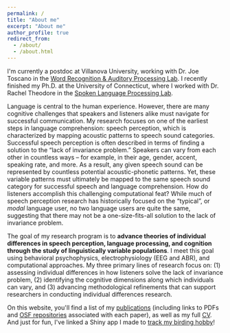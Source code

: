 ```yaml
---
permalink: /
title: "About me"
excerpt: "About me"
author_profile: true
redirect_from: 
  - /about/
  - /about.html
---
```


I'm currently a postdoc at Villanova University, working with Dr. Joe Toscano in the <a href="https://wraplab.co/">Word Recognition & Auditory Processing Lab</a>. I recently finished my Ph.D. at the University of Connecticut, where I worked with Dr. Rachel Theodore in the <a href="https://slaplab.uconn.edu/">Spoken Language Processing Lab</a>. 

Language is central to the human experience. However, there are many cognitive challenges that speakers and listeners alike must navigate for successful communication. My research focuses on one of the earliest steps in language comprehension: speech perception, which is characterized by mapping acoustic patterns to speech sound categories. Successful speech perception is often described in terms of finding a solution to the “lack of invariance problem.” Speakers can vary from each other in countless ways – for example, in their age, gender, accent, speaking rate, and more. As a result, any given speech sound can be represented by countless potential acoustic-phonetic patterns. Yet, these variable patterns must ultimately be mapped to the same speech sound category for successful speech and language comprehension. How do listeners accomplish this challenging computational feat? While much of speech perception research has historically focused on the “typical”, or <i>modal</i> language user, no two language users are quite the same, suggesting that there may not be a one-size-fits-all solution to the lack of invariance problem. 

The goal of my research program is to <b>advance theories of individual differences in speech perception, language processing, and cognition through the study of linguistically variable populations</b>. I meet this goal using behavioral psychophysics, electrophysiology (EEG and ABR), and computational approaches. My three primary lines of research focus on: (1) assessing individual differences in how listeners solve the lack of invariance problem, (2) identifying the cognitive dimensions along which individuals can vary, and (3) advancing methodological refinements that can support researchers in conducting individual differences research. 

On this website, you'll find a list of my <a href="/publications/">publications</a> (including links to PDFs and <a href="https://osf.io/62syw">OSF repositories</a> associated with each paper), as well as my full <a href="//cv/">CV</a>. And just for fun, I've linked a Shiny app I made to <a href="/birding/">track my birding hobby</a>! 
